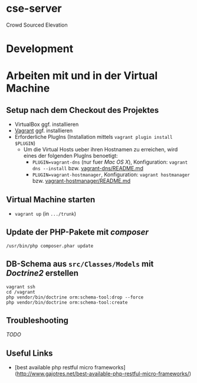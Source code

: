 # cse-server
Crowd Sourced Elevation

Development
===========
 
Arbeiten mit und in der Virtual Machine
=======================================
 
Setup nach dem Checkout des Projektes
-------------------------------------
* VirtualBox ggf. installieren
* [Vagrant](http://www.vagrantup.com/downloads.html) ggf. installieren 
* Erforderliche PlugIns (Installation mittels `vagrant plugin install $PLUGIN`)
    * Um die Virtual Hosts ueber ihren Hostnamen zu erreichen, wird eines der folgenden PlugIns benoetigt:
        * `PLUGIN=vagrant-dns` (nur fuer *Mac OS X*), Konfiguration: `vagrant dns --install` bzw. [vagrant-dns/README.md](https://github.com/BerlinVagrant/vagrant-dns)
        * `PLUGIN=vagrant-hostmanager`, Konfiguration: `vagrant hostmanager` bzw. [vagrant-hostmanager/README.md](https://github.com/smdahlen/vagrant-hostmanager)
 
Virtual Machine starten
-----------------------
* `vagrant up` (in `.../trunk`)
  
Update der PHP-Pakete mit *composer*
------------------------------------
`/usr/bin/php composer.phar update`

DB-Schema aus `src/Classes/Models` mit *Doctrine2* erstellen
------------------------------------------------------------
    vagrant ssh
    cd /vagrant
    php vendor/bin/doctrine orm:schema-tool:drop --force
    php vendor/bin/doctrine orm:schema-tool:create

Troubleshooting
---------------

*TODO*

Useful Links
------------

* [best available php restful micro frameworks]
  (http://www.gajotres.net/best-available-php-restful-micro-frameworks/)
